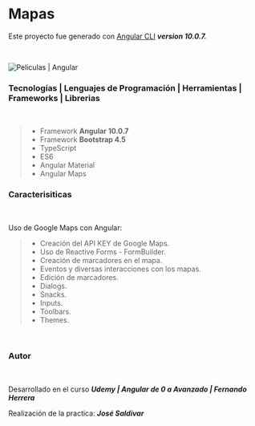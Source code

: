 # Mapas

Este proyecto fue generado con [Angular CLI](https://github.com/angular/angular-cli) _**version 10.0.7.**_

<br>

![Peliculas | Angular](https://res.cloudinary.com/dlbfrbl8h/image/upload/v1610589445/GitHub/mapas-angular-2_vuflh7.png "Mapas | Angular")

### **Tecnologías | Lenguajes de Programación | Herramientas | Frameworks | Librerias**

<br>

> -   Framework **Angular 10.0.7**
> -   Framework **Bootstrap 4.5**
> -   TypeScript
> -   ES6
> -   Angular Material
> -   Angular Maps

### **Caracterisiticas**

<br>

Uso de Google Maps con Angular:

> -   Creación del API KEY de Google Maps.
> -   Uso de Reactive Forms - FormBuilder.
> -   Creación de marcadores en el mapa.
> -   Eventos y diversas interacciones con los mapas.
> -   Edición de marcadores.
> -   Dialogs.
> -   Snacks.
> -   Inputs.
> -   Toolbars.
> -   Themes.

<br>

### Autor

<br>

Desarrollado en el curso _**Udemy | Angular de 0 a Avanzado | Fernando Herrera**_

Realización de la practica: _**José Saldivar**_
